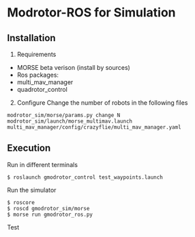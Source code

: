 # Modrotor-ROS for Simulation

## Installation
1. Requirements
  - MORSE beta verison (install by sources)
  - Ros packages:
  - multi_mav_manager
  - quadrotor_control

2. Configure
Change the number of robots in the following files
~~~~
modrotor_sim/morse/params.py change N
modrotor_sim/launch/morse_multimav.launch
multi_mav_manager/config/crazyflie/multi_mav_manager.yaml
~~~~

## Execution

Run in different terminals
~~~~
$ roslaunch gmodrotor_control test_waypoints.launch
~~~~
Run the simulator
~~~~
$ roscore
$ roscd gmodrotor_sim/morse
$ morse run gmodrotor_ros.py
~~~~


Test
